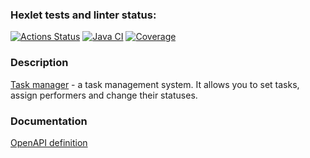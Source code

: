 ### Hexlet tests and linter status:
[![Actions Status](https://github.com/vvichgirl/java-project-99/actions/workflows/hexlet-check.yml/badge.svg)](https://github.com/vvichgirl/java-project-99/actions)
[![Java CI](https://github.com/vvichgirl/java-project-99/actions/workflows/main.yml/badge.svg)](https://github.com/vvichgirl/java-project-99/actions/workflows/main.yml)
[![Coverage](https://sonarcloud.io/api/project_badges/measure?project=vvichgirl_java-project-99&metric=coverage)](https://sonarcloud.io/summary/new_code?id=vvichgirl_java-project-99)

### Description
[Task manager](https://java-project-99-dkyg.onrender.com) - a task management system. It allows you to set tasks, assign performers and change their statuses.

### Documentation
[OpenAPI definition](https://java-project-99-dkyg.onrender.com/swagger-ui/index.html)
